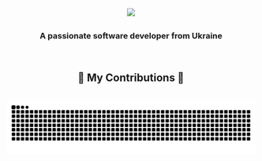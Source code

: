 <h1 align="center">
    <img src="https://readme-typing-svg.herokuapp.com/?font=sansserif&size=35&center=true&vCenter=true&width=500&height=70&duration=1800&lines=Yo+^_^!+👋;+I'm+Akzestia!;" />
</h1>

<h3 align="center">A passionate software developer from Ukraine</h3>
<br/>

<div align="center">
  <h2>🐍 My Contributions 🐍</h2>
  <br>
  <img alt="snake eating my contributions" src="https://raw.githubusercontent.com/Akzestia/Akzestia/output/github-contribution-grid-snake.svg" />
</div>
